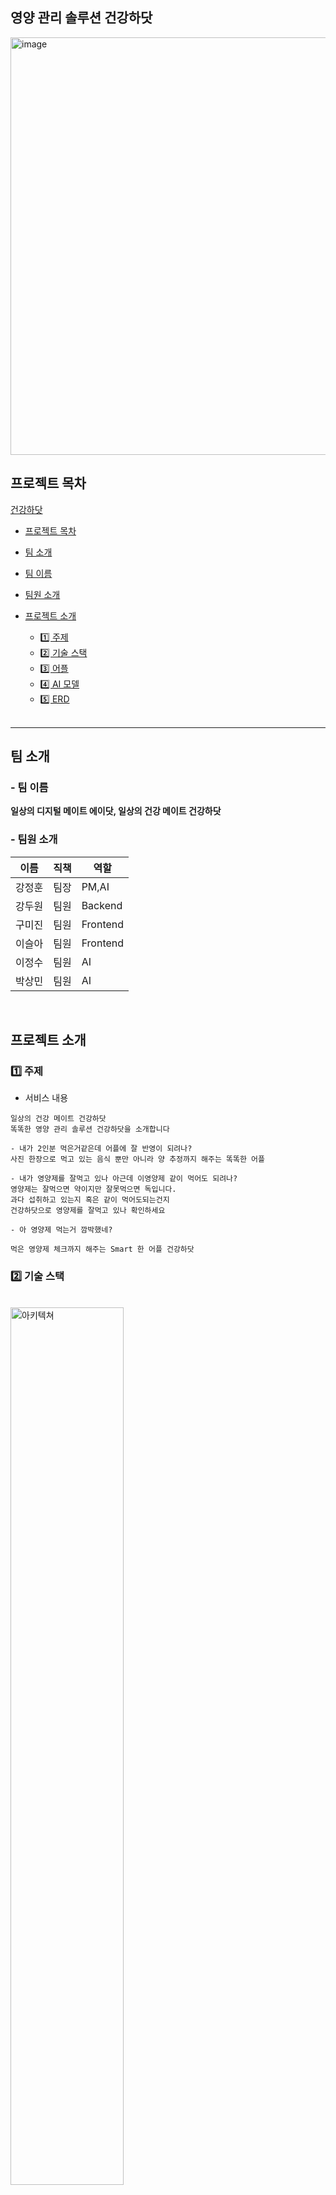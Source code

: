 ## 영양 관리 솔루션 건강하닷


<img width="668" alt="image" src="https://user-images.githubusercontent.com/80855939/223020176-9a0fb017-cbbb-48bb-8129-2741de30414d.png">


## **프로젝트 목차**

[건강하닷](#건강하닷)

- [프로젝트 목차](#프로젝트-목차)
- [팀 소개](#팀-소개)
- [팀 이름](#팀-이름)
- [팀원 소개](#팀원-소개)
- [프로젝트 소개](#프로젝트-소개)
  - [1️⃣ 주제](#1️⃣-주제)
  - [2️⃣ 기술 스택](#2️⃣-기술-스택)
  - [3️⃣ 어플](#3️⃣-어플)
  - [4️⃣ AI 모델](#4%EF%B8%8F%E2%83%A3-ai-%EB%AA%A8%EB%8D%B8)
  - [5️⃣ ERD](#5️⃣-프로젝트-산출물)


  <br/>

---

## **팀 소개**

### - 팀 이름

<b>일상의 디지털 메이트 에이닷, 
일상의 건강 메이트 건강하닷</b>

### - 팀원 소개



| 이름   | 직책 | 역할     |
| ------ | ---- | -------- | 
| 강정훈 | 팀장 | PM,AI |                             
| 강두원 | 팀원 | Backend |                                
| 구미진 | 팀원 | Frontend  |  
| 이슬아 | 팀원 | Frontend |                              
| 이정수 | 팀원 | AI  | 
| 박상민 | 팀원 | AI  | 

<br/>

## **프로젝트 소개**

### 1️⃣ 주제

- 서비스 내용

```
일상의 건강 메이트 건강하닷
똑똑한 영양 관리 솔루션 건강하닷을 소개합니다

- 내가 2인분 먹은거같은데 어플에 잘 반영이 되려나?
사진 한장으로 먹고 있는 음식 뿐만 아니라 양 추정까지 해주는 똑똑한 어플

- 내가 영양제를 잘먹고 있나 아근데 이영양제 같이 먹어도 되려나?
영양제는 잘먹으면 약이지만 잘못먹으면 독입니다.
과다 섭취하고 있는지 혹은 같이 먹어도되는건지 
건강하닷으로 영양제를 잘먹고 있나 확인하세요

- 아 영양제 먹는거 깜박했네?

먹은 영양제 체크까지 해주는 Smart 한 어플 건강하닷

```


### 2️⃣ 기술 스택

<br>
<img src ="./pic/architecture.jpg" alt="아키텍쳐" width="60%">
<br>

- `FrontEnd` :<img src="https://img.shields.io/badge/flutter-02569B?style=for-the-badge&logo=flutter&logoColor=white"> <img src="https://img.shields.io/badge/figma-F24E1E?style=for-the-badge&logo=figma&logoColor=white">

- `BackEnd` : <img src="https://img.shields.io/badge/FastAPI-009688?style=for-the-badge&logo=FastAPI&logoColor=white"> <img src="https://img.shields.io/badge/MySQL-4479A1?style=for-the-badge&logo=MySQL&logoColor=white">

- `DevOps` : <img src="https://img.shields.io/badge/Jenkins-D24939?style=for-the-badge&logo=Jenkins&logoColor=white"> <img src="https://img.shields.io/badge/Docker-2496ED?style=for-the-badge&logo=Docker&logoColor=white"> <img src="https://img.shields.io/badge/Jira Software-0052CC?style=for-the-badge&logo=Jira Software&logoColor=white"><br>

- `AI` : <img src="https://img.shields.io/badge/pytorch-EE4C2C?style=for-the-badge&logo=pytorch&logoColor=white"> <img src="https://img.shields.io/badge/YOLO-00FFFF?style=for-the-badge&logo=YOLO&logoColor=white"> <img src="https://img.shields.io/badge/OpenCV-5C3EE8?style=for-the-badge&logo=OpenCV&logoColor=white"> 

- `Communication Tool` : <img src="https://img.shields.io/badge/Github-181717?style=for-the-badge&logo=Github&logoColor=white"> <img src="https://img.shields.io/badge/Notion-000000?style=for-the-badge&logo=Notion&logoColor=white">


### 3️⃣ 어플

<img src = "https://user-images.githubusercontent.com/80855939/223034919-3bbdceea-c453-4585-8722-84a8c89087be.png" width="70%" height="70%"> 

### 4️⃣ AI 모델


  #### 1. 음식 영양 Tracking 서비스
  <img src = "https://user-images.githubusercontent.com/80855939/223032386-1898b98d-8cfb-42b4-bce6-a84972e5be13.png" width="70%" height="70%">

  #### (1) Food Classification: Yolo V5

  <img src = "https://user-images.githubusercontent.com/80855939/223033205-2275007f-e937-4c6a-a646-16c2a4362a57.png" width="30%" height="30%"> <img src = "https://user-images.githubusercontent.com/80855939/223033288-b5f772ae-3edc-404f-9bb4-8740b4927f31.png" width="30%" height="20%">


  #### (2) Food Quantity Estimation :Unsupervised Monocular Depth Prediction
  
 - 참고한 논문: ["Digging Into Self-Supervised Monocular Depth Estimation"](https://arxiv.org/pdf/1806.01260.pdf)
  
  <img src = "https://user-images.githubusercontent.com/80855939/223034377-691f3034-739f-4849-b133-0121c7704cd4.png" width="30%" height="30%">

  <img src = "https://user-images.githubusercontent.com/80855939/223032592-5ee40745-8a2d-4d90-8dc9-97b07deee1f7.png" width="70%" height="70%">

  <img src = "https://user-images.githubusercontent.com/80855939/223034442-500fee1b-43bd-4460-a816-771e442a8aba.png" width="70%" height="70%">




#### 영양제 Tracking 서비스





### 5️⃣ 프로젝트 산출물

1. [ERD](./DB.md)

2. 프로젝트 최종 발표 자



